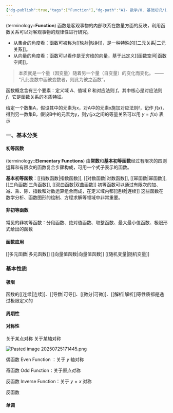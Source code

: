 ```yaml
---
{"dg-publish":true,"tags":["Function"],"dg-path":"A1- 数学/0. 基础知识/1.  函数.md","Level":1,"permalink":"/A1- 数学/0. 基础知识/1.  函数/","dgPassFrontmatter":true,"noteIcon":"","created":"2024-05-21T15:20:27.000+08:00","updated":"2025-08-02T10:36:28.538+08:00"}
---
```


(terminology::**Function**)
函数是客观事物的内部联系在数量方面的反映，利用函数关系可以对客观事物的规律性进行研究。
- 从集合的角度看：函数可被称为[[映射\|映射]]，是一种特殊的[[二元关系\|二元关系]]。
- 从向量的角度看：函数可以看作是无穷维的向量，基于此定义[[函数空间\|函数空间]]。

>本质就是一个量（因变量）随着另一个量（自变量）的变化而变化。 —— “凡此变数中函彼变数者，则此为彼之函数”。


函数概念含有三个要素：定义域 $A$、值域 $B$ 和对应法则 $f$。其中核心是对应法则 $f$，它是函数关系的本质特征。

给定一个数集A，假设其中的元素为x，对A中的元素x施加对应法则f，记作 $f(x)$，得到另一数集B，假设B中的元素为y，则y与x之间的等量关系可以用 $y=f(x)$ 表示

### 一、基本分类
#### 初等函数
(terminology::**Elementary Functions**)    由**常数**和**基本初等函数**经过有限次的四则运算和有限次的函数复合步骤构成，可用一个式子表示的函数。

**基本初等函数**：[[指数函数\|指数函数]], [[对数函数\|对数函数]], [[幂函数\|幂函数]], [[三角函数\|三角函数]], [[双曲函数\|双曲函数]]
初等函数可以通过有限次的加、减、乘、除、指数和对数运算组合而成，在定义域内都[[连续\|连续]]
这些函数在数学分析、函数图形的绘制、方程求解等领域中非常重要。

#### 非初等函数
常见的非初等函数：分段函数、绝对值函数、取整函数、最大最小值函数、极限形式给出的函数


#### 函数应用
[[多元函数\|多元函数]]
[[向量值函数\|向量值函数]]
[[随机变量\|随机变量]]

### 基本性质

#### 极限
函数的[[连续\|连续]]、[[导数\|可导]]、[[微分\|可微]]、[[解析\|解析]]等性质都是通过极限定义的

#### 周期性


#### 对称性
关于某点对称
关于某轴对称

![Pasted image 20250725171445.png](/img/user/Photo%20Resources/Pasted%20image%2020250725171445.png)

偶函数 Even Function ：关于 $y$ 轴对称

奇函数 Odd Function：关于原点对称

反函数 Inverse Function：关于 $y=x$ 对称

反函数

#### 单调



